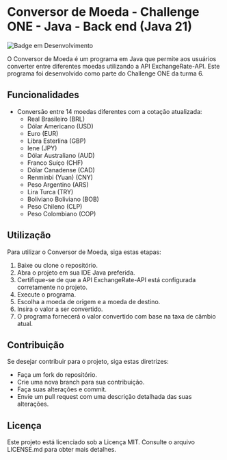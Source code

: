 #   Conversor de Moeda - Challenge ONE - Java - Back end (Java 21)
![Badge em Desenvolvimento](http://img.shields.io/static/v1?label=STATUS&message=EM%20DESENVOLVIMENTO&color=GREEN&style=for-the-badge)

O Conversor de Moeda é um programa em Java que permite aos usuários converter entre diferentes moedas utilizando a API ExchangeRate-API. Este programa foi desenvolvido como parte do Challenge ONE da turma 6.

## Funcionalidades

-   Conversão entre 14 moedas diferentes com a cotação atualizada:
    -   Real Brasileiro (BRL)
    -   Dólar Americano (USD)
    -   Euro (EUR)
    -   Libra Esterlina (GBP)
    -   Iene (JPY)
    -   Dólar Australiano (AUD)
    -   Franco Suíço (CHF)
    -   Dólar Canadense (CAD)
    -   Renminbi (Yuan) (CNY)
    -   Peso Argentino (ARS)
    -   Lira Turca (TRY)
    -   Boliviano Boliviano (BOB)
    -   Peso Chileno (CLP)
    -   Peso Colombiano (COP)

## Utilização

Para utilizar o Conversor de Moeda, siga estas etapas:

1.  Baixe ou clone o repositório.
2.  Abra o projeto em sua IDE Java preferida.
3.  Certifique-se de que a API ExchangeRate-API está configurada corretamente no projeto.
4.  Execute o programa.
5.  Escolha a moeda de origem e a moeda de destino.
6.  Insira o valor a ser convertido.
7.  O programa fornecerá o valor convertido com base na taxa de câmbio atual.

## Contribuição

Se desejar contribuir para o projeto, siga estas diretrizes:

-   Faça um fork do repositório.
-   Crie uma nova branch para sua contribuição.
-   Faça suas alterações e commit.
-   Envie um pull request com uma descrição detalhada das suas alterações.

## Licença

Este projeto está licenciado sob a Licença MIT. Consulte o arquivo LICENSE.md para obter mais detalhes.
